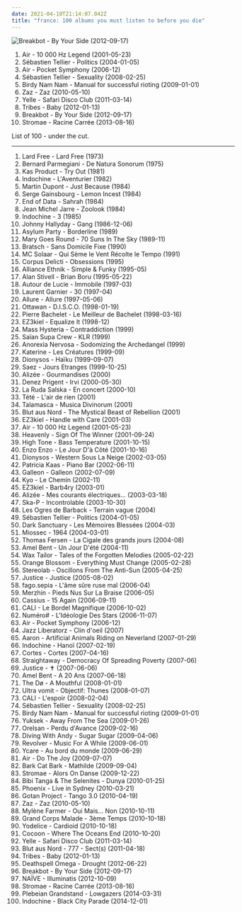 ```yaml
---
date: 2021-04-10T21:14:07.042Z
title: "france: 100 albums you must listen to before you die"
---
```

![Breakbot - By Your Side (2012-09-17)](https://img.discogs.com/xX6eb75b3WcmYrsou-v_TEiLwAc=/fit-in/500x452/filters:strip_icc():format(jpeg):mode_rgb():quality(90)/discogs-images/R-3883053-1452811467-8207.jpeg.jpg "Breakbot - By Your Side (2012-09-17)")
<ol class="albums">
<li data-cover="http://coverartarchive.org/release/667851cb-0f84-3fdd-8882-33902fa16aef/27398009848-500.jpg" data-tags="electronic" role="button">Air - 10 000 Hz Legend (2001-05-23)</li>
<li data-cover="http://coverartarchive.org/release/12bb0541-cfd9-42dc-b883-b81c5aa7a2c8/1331165096-500.jpg" data-tags="electronic, french" role="button">Sébastien Tellier - Politics (2004-01-05)</li>
<li data-cover="http://coverartarchive.org/release/e7e3892c-57eb-3671-9440-987f6082ab1a/4379839294-500.jpg" data-tags="electronic" role="button">Air - Pocket Symphony (2006-12)</li>
<li data-cover="http://coverartarchive.org/release/e03c4b7c-8905-3a0f-88a0-39d3790d99ab/24223406985-500.jpg" data-tags="french" role="button">Sébastien Tellier - Sexuality (2008-02-25)</li>
<li data-cover="http://coverartarchive.org/release/4571542a-59f5-36fc-a22e-beea24bc42eb/3607012199-500.jpg" data-tags="electronic, electro, french, france" role="button">Birdy Nam Nam - Manual for successful rioting (2009-01-01)</li>
<li data-cover="http://coverartarchive.org/release/9703802c-0108-40fb-865c-0bbf17960c98/6816205914-500.jpg" data-tags="jazz, chanson" role="button">Zaz - Zaz (2010-05-10)</li>
<li data-cover="http://coverartarchive.org/release/654b2ebd-a5e8-419e-bf56-70d9c79309fe/5526539361-500.jpg" data-tags="electronic, french" role="button">Yelle - Safari Disco Club (2011-03-14)</li>
<li data-cover="http://coverartarchive.org/release/d2a7d1ed-f61a-4738-85ea-4a7344687eff/6296001949-500.jpg" data-tags="indie, pop, british, alternative, indie rock, power pop, progressive rock, britpop, melodic, france, pop/rock, island records" role="button">Tribes - Baby (2012-01-13)</li>
<li data-cover="https://img.discogs.com/xX6eb75b3WcmYrsou-v_TEiLwAc=/fit-in/500x452/filters:strip_icc():format(jpeg):mode_rgb():quality(90)/discogs-images/R-3883053-1452811467-8207.jpeg.jpg" data-tags="funk, france" role="button">Breakbot - By Your Side (2012-09-17)</li>
<li data-cover="http://coverartarchive.org/release/de57c1d9-5e65-420f-a896-1332e87d4c09/25295943061-500.jpg" data-tags="electronic, electro, french, electropop, dance" role="button">Stromae - Racine Carrée (2013-08-16)</li>
</ol>
List of 100 - under the cut.
<!-- more -->

_________________

<ol class="albums">
<li data-cover="http://coverartarchive.org/release/5bec885b-616e-468e-92bb-73c466e5195c/10976688884-500.jpg" data-tags="progressive rock, france" role="button">
Lard Free - Lard Free (1973)
</li>
<li data-cover="https://img.discogs.com/bWWiWkYlHPfMjKfhFE1t89tNdbk=/fit-in/600x611/filters:strip_icc():format(jpeg):mode_rgb():quality(90)/discogs-images/R-320878-1459178315-1863.jpeg.jpg" data-tags="70s, experimental, soundscape, avant garde, avant-garde, drone, electroacoustic, france, early electronic, musique concrete, concrete, tape music, gammarec, the vitamin b12, unfolding, heard from a spaceship, freepurp1e, western classical music, b parmegiani" role="button">
Bernard Parmegiani - De Natura Sonorum (1975)
</li>
<li data-cover="http://coverartarchive.org/release/58a41c33-64a0-4366-9c9f-e98c5c6833f1/1287002588-500.jpg" data-tags="coldwave, post-punk" role="button">
Kas Product - Try Out (1981)
</li>
<li data-cover="http://coverartarchive.org/release/26607860-6946-43c2-821d-c96a564ec9b8/5502705959-500.jpg" data-tags="new wave" role="button">
Indochine - L'Aventurier (1982)
</li>
<li data-cover="http://coverartarchive.org/release/97861f0b-c89f-420e-ba30-537ebf0b25c3/1460709486-500.jpg" data-tags="electronic, 80s, experimental, new wave, darkwave, france, coldwave, minimal wave, synth wave" role="button">
Martin Dupont - Just Because (1984)
</li>
<li data-cover="https://img.discogs.com/q5y8LgVpXKQ0e3GZBGDqOPRCQZg=/fit-in/400x408/filters:strip_icc():format(jpeg):mode_rgb():quality(90)/discogs-images/R-3310297-1326027349.jpeg.jpg" data-tags="male vocalist, france, food and drink, actrices, fruit and vegetables" role="button">
Serge Gainsbourg - Lemon Incest (1984)
</li>
<li data-cover="http://coverartarchive.org/release/ba601da9-3a95-4e4e-8179-778230cbeefe/6849150475-500.jpg" data-tags="80s, new wave, darkwave, male vocalists, france, coldwave, divine, synth wave" role="button">
End of Data - Sahrah (1984)
</li>
<li data-cover="https://img.discogs.com/v4UGajqzHWsZSyHZGbTqJ0wFlQo=/fit-in/600x524/filters:strip_icc():format(jpeg):mode_rgb():quality(90)/discogs-images/R-13876365-1563109546-8393.jpeg.jpg" data-tags="electronic" role="button">
Jean Michel Jarre - Zoolook (1984)
</li>
<li data-cover="http://coverartarchive.org/release/9a3e8e67-fd9a-4f34-bd2f-706d1abc5cca/18002840744-500.jpg" data-tags="pop, rock, 80s, new wave, synthpop, male vocalists, pop-rock, france, irack" role="button">
Indochine - 3 (1985)
</li>
<li data-cover="http://coverartarchive.org/release/4adc6436-806c-478d-9999-4575e04c8455/18590004622-500.jpg" data-tags="rock, france, johnny hallyday" role="button">
Johnny Hallyday - Gang (1986-12-06)
</li>
<li data-cover="http://coverartarchive.org/release/4535308e-85e6-404a-a15e-12a727e4fe85/2466629463-500.jpg" data-tags="coldwave, post-punk" role="button">
Asylum Party - Borderline (1989)
</li>
<li data-cover="http://coverartarchive.org/release/1d4eb4fd-9097-4067-9f94-aa85f51bc7af/6204216929-500.jpg" data-tags="rock, dark, post-punk, melancholic, france, coldwave" role="button">
Mary Goes Round - 70 Suns In The Sky (1989-11)
</li>
<li data-cover="http://coverartarchive.org/release/4f1af790-ccf2-41ef-97e6-b1b6f19b5775/4942541737-500.jpg" data-tags="gypsy, klezmer" role="button">
Bratsch - Sans Domicile Fixe (1990)
</li>
<li data-cover="http://coverartarchive.org/release/ccd1cbc9-5398-4e5d-8846-694fc3acab4f/1402677391-500.jpg" data-tags="french hip-hop, french" role="button">
MC Solaar - Qui Sème le Vent Récolte le Tempo (1991)
</li>
<li data-cover="http://coverartarchive.org/release/4ae797bf-8661-4a7f-928e-a9d3408374a3/5292269292-500.jpg" data-tags="french, goth, dark, gothic, goth rock" role="button">
Corpus Delicti - Obsessions (1995)
</li>
<li data-cover="http://coverartarchive.org/release/e8eb01f2-40aa-411f-a8d4-3e24ea43d43a/1390686496-500.jpg" data-tags="funk, 90s, funky" role="button">
Alliance Ethnik - Simple & Funky (1995-05)
</li>
<li data-cover="https://img.discogs.com/r8Sp9DdU-tgsCHfApf8HE373NMY=/fit-in/600x579/filters:strip_icc():format(jpeg):mode_rgb():quality(90)/discogs-images/R-2105836-1408188687-7761.jpeg.jpg" data-tags="celtic" role="button">
Alan Stivell - Brian Boru (1995-05-22)
</li>
<li data-cover="https://img.discogs.com/w3qoCRe8erAZ_cXeY62tU0wxUzc=/fit-in/600x595/filters:strip_icc():format(jpeg):mode_rgb():quality(90)/discogs-images/R-1806104-1446837113-7855.jpeg.jpg" data-tags="rock" role="button">
Autour de Lucie - Immobile (1997-03)
</li>
<li data-cover="http://coverartarchive.org/release/7472c2d9-3a5c-49a2-8e5a-73e40bc236c9/1384103441-500.jpg" data-tags="techno, electronic" role="button">
Laurent Garnier - 30 (1997-04)
</li>
<li data-cover="http://coverartarchive.org/release/58308d86-0933-45c3-bd95-51cac4d3839b/872516951-500.jpg" data-tags="electronic, electro, house, r&b, france, paris, tiesto, allure, lorris piasco" role="button">
Allure - Allure (1997-05-06)
</li>
<li data-cover="http://coverartarchive.org/release/de365ad0-cacb-4ac0-a942-83a2494c0b05/5473669689-500.jpg" data-tags="disco" role="button">
Ottawan - D.I.S.C.O. (1998-01-19)
</li>
<li data-cover="https://img.discogs.com/YZZ6X1XM538dEKhmZTKS-Ehtg3E=/fit-in/600x602/filters:strip_icc():format(jpeg):mode_rgb():quality(90)/discogs-images/R-4525768-1486377543-4829.jpeg.jpg" data-tags="chanson française, france, language: french, my french tag, bachelet, pierre bachelet, pierre bachelet le meilleur de bachelet" role="button">
Pierre Bachelet - Le Meilleur de Bachelet (1998-03-16)
</li>
<li data-cover="http://coverartarchive.org/release/a570b75e-3ec4-42b7-a173-d2925f316bf4/10868609383-500.jpg" data-tags="electronic" role="button">
EZ3kiel - Equalize It (1998-12)
</li>
<li data-cover="http://coverartarchive.org/release/bc5108aa-d056-4884-b7d2-c75cbb303fa3/1528615623-500.jpg" data-tags="french" role="button">
Mass Hysteria - Contraddiction (1999)
</li>
<li data-cover="http://coverartarchive.org/release/138bc4a4-5e20-4e7e-94cd-792d31279a55/4783605391-500.jpg" data-tags="hip-hop, rap" role="button">
Saïan Supa Crew - KLR (1999)
</li>
<li data-cover="http://coverartarchive.org/release/3085b89e-98fd-4542-96ae-26d036198926/2639349290-500.jpg" data-tags="black metal, symphonic black metal" role="button">
Anorexia Nervosa - Sodomizing the Archedangel (1999)
</li>
<li data-cover="http://coverartarchive.org/release/6b37d07e-92f8-3c09-b083-04c332c47351/1485825053-500.jpg" data-tags="push the button" role="button">
Katerine - Les Créatures (1999-09)
</li>
<li data-cover="http://coverartarchive.org/release/8c07c362-c739-41ec-915e-52e1cbd427b9/1331243022-500.jpg" data-tags="french, francais" role="button">
Dionysos - Haïku (1999-09-07)
</li>
<li data-cover="https://img.discogs.com/m0h-UlKMG1DTrfC9qJsW9goHTaQ=/fit-in/600x595/filters:strip_icc():format(jpeg):mode_rgb():quality(90)/discogs-images/R-843503-1565081194-5414.jpeg.jpg" data-tags="french, rock" role="button">
Saez - Jours Etranges (1999-10-25)
</li>
<li data-cover="http://coverartarchive.org/release/f5d2768e-66ad-42a7-8bc4-f6fbfccfa81c/1230967625-500.jpg" data-tags="french, pop, french pop" role="button">
Alizée - Gourmandises (2000)
</li>
<li data-cover="http://coverartarchive.org/release/846d4188-4a5b-42ec-b245-0ade752e7990/1663487908-500.jpg" data-tags="bretagne, electronic, celtic" role="button">
Denez Prigent - Irvi (2000-05-30)
</li>
<li data-cover="http://coverartarchive.org/release/7251e944-b68d-48af-b45a-ef0d8b6c72ae/6529674563-500.jpg" data-tags="french, ska" role="button">
La Ruda Salska - En concert (2000-10)
</li>
<li data-cover="http://coverartarchive.org/release/6bf1d515-460a-4e91-9b2f-12c5f8a6f7c6/1763285484-500.jpg" data-tags="french" role="button">
Tété - L'air de rien (2001)
</li>
<li data-cover="http://coverartarchive.org/release/78ab4558-614d-4ad3-9b4d-7ff369497f57/1467900993-500.jpg" data-tags="psychedelic, psytrance, trance" role="button">
Talamasca - Musica Divinorum (2001)
</li>
<li data-cover="http://coverartarchive.org/release/74c1fd3a-fdc9-454a-8b02-46633d5b8e4b/8308251331-500.jpg" data-tags="black metal" role="button">
Blut aus Nord - The Mystical Beast of Rebellion (2001)
</li>
<li data-cover="http://coverartarchive.org/release/c74682f8-661e-415f-b09f-706ebcc4765a/8467006864-500.jpg" data-tags="electronic, dub" role="button">
EZ3kiel - Handle with Care (2001-03)
</li>
<li data-cover="http://coverartarchive.org/release/667851cb-0f84-3fdd-8882-33902fa16aef/27398009848-500.jpg" data-tags="electronic" role="button">
Air - 10 000 Hz Legend (2001-05-23)
</li>
<li data-cover="http://coverartarchive.org/release/35036419-9f7b-429a-988f-5372047e2c0f/27832428776-500.jpg" data-tags="power metal" role="button">
Heavenly - Sign Of The Winner (2001-09-24)
</li>
<li data-cover="http://coverartarchive.org/release/d9f7804c-160c-4336-ad1a-62e0c9ea475a/1373806499-500.jpg" data-tags="dub" role="button">
High Tone - Bass Temperature (2001-10-15)
</li>
<li data-cover="https://img.discogs.com/g-FsMgTxlZ--ECyq5prp4LYck4A=/fit-in/300x300/filters:strip_icc():format(jpeg):mode_rgb():quality(90)/discogs-images/R-1175044-1299247870.jpeg.jpg" data-tags="french, france, 2 s34rch" role="button">
Enzo Enzo - Le Jour D'à Côté (2001-10-16)
</li>
<li data-cover="https://img.discogs.com/k1jLdWdrhpUrV6LSIfwfLZOdpzU=/fit-in/600x600/filters:strip_icc():format(jpeg):mode_rgb():quality(90)/discogs-images/R-2980471-1600858402-1449.jpeg.jpg" data-tags="french, rock" role="button">
Dionysos - Western Sous La Neige (2002-03-05)
</li>
<li data-cover="https://img.discogs.com/QmgVYjDgT_kuQEVkkWfAth5AZJ8=/fit-in/488x480/filters:strip_icc():format(jpeg):mode_rgb():quality(90)/discogs-images/R-7370677-1440013309-9641.png.jpg" data-tags="kaas, patricia kaas" role="button">
Patricia Kaas - Piano Bar (2002-06-11)
</li>
<li data-cover="https://img.discogs.com/NZ2oDa2G-4OqwRiETJlnKneLMCY=/fit-in/600x600/filters:strip_icc():format(jpeg):mode_rgb():quality(90)/discogs-images/R-81798-1262364649.jpeg.jpg" data-tags="alternative, house, 00s, france, favouritestreamablealbums, 00s dance, 00s house" role="button">
Galleon - Galleon (2002-07-09)
</li>
<li data-cover="http://coverartarchive.org/release/cb150add-fee7-4dc6-a725-030fe6e93ae4/1512679712-500.jpg" data-tags="rock" role="button">
Kyo - Le Chemin (2002-11)
</li>
<li data-cover="http://coverartarchive.org/release/78e9cf95-993f-4539-83d2-9372465cc03b/5582287019-500.jpg" data-tags="dub, trip-hop" role="button">
EZ3kiel - Barb4ry (2003-01)
</li>
<li data-cover="https://img.discogs.com/qE7lU9M39C3HIEyvtueAxwohKxY=/fit-in/600x597/filters:strip_icc():format(jpeg):mode_rgb():quality(90)/discogs-images/R-505428-1463035886-7721.jpeg.jpg" data-tags="french, pop, francais, francophone, france" role="button">
Alizée - Mes courants électriques... (2003-03-18)
</li>
<li data-cover="http://coverartarchive.org/release/76df3695-a644-3b06-b36b-8e60494a04c2/3334255387-500.jpg" data-tags="ska" role="button">
Ska-P - Incontrolable (2003-10-30)
</li>
<li data-cover="http://coverartarchive.org/release/637f0ba3-28ff-438f-86f2-16046ac959b8/1650086012-500.jpg" data-tags="french, nouvelle scene francaise, france, l o d barback" role="button">
Les Ogres de Barback - Terrain vague (2004)
</li>
<li data-cover="http://coverartarchive.org/release/12bb0541-cfd9-42dc-b883-b81c5aa7a2c8/1331165096-500.jpg" data-tags="electronic, french" role="button">
Sébastien Tellier - Politics (2004-01-05)
</li>
<li data-cover="http://coverartarchive.org/release/b4611307-b518-4052-8575-5c8955a0d6dc/7361374387-500.jpg" data-tags="ambient, gothic, dark ambient, neoclassical" role="button">
Dark Sanctuary - Les Mémoires Blessées (2004-03)
</li>
<li data-cover="http://coverartarchive.org/release/3194a7cc-fc92-3182-bd73-e1b23fa54ff9/3625624015-500.jpg" data-tags="french, chanson, pop, singer-songwriter, acoustic rock, francais, francophone, france, happiness, french happiness" role="button">
Miossec - 1964 (2004-03-01)
</li>
<li data-cover="http://coverartarchive.org/release/a9fb8202-d777-4c6a-a663-9cef6274180f/3892804625-500.jpg" data-tags="chanson, nouvelle scene francaise, france, thomas" role="button">
Thomas Fersen - La Cigale des grands jours (2004-08)
</li>
<li data-cover="https://img.discogs.com/rzkwkjBTeQxDZ3uwzNhxzvChTUM=/fit-in/600x598/filters:strip_icc():format(jpeg):mode_rgb():quality(90)/discogs-images/R-1383237-1496742724-9195.jpeg.jpg" data-tags="rnb, amel bent" role="button">
Amel Bent - Un Jour D'été (2004-11)
</li>
<li data-cover="http://coverartarchive.org/release/08b99cb1-7769-472c-a908-496fd3b7a76d/2220650980-500.jpg" data-tags="electronic, turntablism, trip-hop" role="button">
Wax Tailor - Tales of the Forgotten Melodies (2005-02-22)
</li>
<li data-cover="https://img.discogs.com/YKvLRwWeEnkkw-lRaQYD5BOHjgM=/fit-in/600x577/filters:strip_icc():format(jpeg):mode_rgb():quality(90)/discogs-images/R-4170978-1357595411-3856.jpeg.jpg" data-tags="electronic" role="button">
Orange Blossom - Everything Must Change (2005-02-28)
</li>
<li data-cover="http://coverartarchive.org/release/21bb98bc-11ed-4f9c-ae35-81d51012d0e5/2633628320-500.jpg" data-tags="electronic, indie, alternative, post-rock" role="button">
Stereolab - Oscillons From The Anti-Sun (2005-04-25)
</li>
<li data-cover="https://img.discogs.com/SlNaFUDSF6C3MKfyddNjzgmu81Q=/fit-in/480x640/filters:strip_icc():format(jpeg):mode_rgb():quality(90)/discogs-images/R-4934202-1379869377-5126.jpeg.jpg" data-tags="electronic" role="button">
Justice - Justice (2005-08-02)
</li>
<li data-cover="http://coverartarchive.org/release/a0a7630a-4149-46bf-8901-d6518e22813f/10926002805-500.jpg" data-tags="french, rock, instrumental, alternative, alternative rock, math rock, experimental, post-rock, lo-fi, post rock, jazz rock, alternative pop, alternative jazz, france, instrumental post-rock, duyster, post rock instrumental, post pop instrumental" role="button">
fago.sepia - L'âme sûre ruse mal (2006-04)
</li>
<li data-cover="http://coverartarchive.org/release/8e1cf7d0-45c7-4a92-9eba-07cd0300c5ad/15539187597-500.jpg" data-tags="french" role="button">
Merzhin - Pieds Nus Sur La Braise (2006-05)
</li>
<li data-cover="http://coverartarchive.org/release/a2395452-5ff5-3db7-a472-396e9ff994bf/25664690442-500.jpg" data-tags="electro, disco, dance, 00s" role="button">
Cassius - 15 Again (2006-09-11)
</li>
<li data-cover="http://coverartarchive.org/release/8b0279cd-b3d3-4202-bf0a-5e825f0e1c1b/2630502287-500.jpg" data-tags="french, pop, live, francais, francophone, france" role="button">
CALI - Le Bordel Magnifique (2006-10-02)
</li>
<li data-cover="https://img.discogs.com/BMzht3xUqeGAo-A1hhujtrfmcQ8=/fit-in/200x206/filters:strip_icc():format(jpeg):mode_rgb():quality(90)/discogs-images/R-11565462-1518602708-9972.jpeg.jpg" data-tags="french, electropop, canada, canadian, quebec, francais, francophone, quebecois, france, canadien" role="button">
Numéro# - L'Idéologie Des Stars (2006-11-07)
</li>
<li data-cover="http://coverartarchive.org/release/e7e3892c-57eb-3671-9440-987f6082ab1a/4379839294-500.jpg" data-tags="electronic" role="button">
Air - Pocket Symphony (2006-12)
</li>
<li data-cover="http://coverartarchive.org/release/03c9158f-07ba-455e-a20a-d6a7af1f1338/2229455606-500.jpg" data-tags="jazz hop" role="button">
Jazz Liberatorz - Clin d'oeil (2007)
</li>
<li data-cover="http://coverartarchive.org/release/e4eb146a-b25b-4745-ad95-66d955f18add/2461265563-500.jpg" data-tags="rock" role="button">
Aaron - Artificial Animals Riding on Neverland (2007-01-29)
</li>
<li data-cover="http://coverartarchive.org/release/a8529f7b-4e95-369f-82e2-e8a09ac7afae/1425525910-500.jpg" data-tags="french, alternative, new wave, live, francais, francophone, france, marie, irack, ailenrocfrancophone, ailenrocsmostlovedalbums, indochine live, aventurier live, indochine live hanoi" role="button">
Indochine - Hanoï (2007-02-19)
</li>
<li data-cover="https://img.discogs.com/Opn1VuYIUkSqUviTT7BXLTrTZLw=/fit-in/600x539/filters:strip_icc():format(jpeg):mode_rgb():quality(90)/discogs-images/R-5266887-1389122747-9223.jpeg.jpg" data-tags="cortes" role="button">
Cortes - Cortes (2007-04-16)
</li>
<li data-cover="https://img.discogs.com/Zk3q2gkrVUt0f3FaJS751pEpp4g=/fit-in/541x541/filters:strip_icc():format(jpeg):mode_rgb():quality(90)/discogs-images/R-4694465-1372486317-2234.jpeg.jpg" data-tags="french, pop punk, francais, france, melodic hardcore, speed punk" role="button">
Straightaway - Democracy Of Spreading Poverty (2007-06)
</li>
<li data-cover="http://coverartarchive.org/release/e123a2d2-6f59-3937-a090-248109380220/10083795099-500.jpg" data-tags="french, electro, france" role="button">
Justice - ✝ (2007-06-06)
</li>
<li data-cover="https://img.discogs.com/vCMo30_6GBR0jGBrPRi0jP7jFyA=/fit-in/600x547/filters:strip_icc():format(jpeg):mode_rgb():quality(90)/discogs-images/R-1034234-1362386133-5820.jpeg.jpg" data-tags="french, female vocalists, amel bent" role="button">
Amel Bent - A 20 Ans (2007-06-18)
</li>
<li data-cover="http://coverartarchive.org/release/4bb86f81-b5ba-471f-927e-1d7c81bcd4cb/2903088736-500.jpg" data-tags="indie, folk" role="button">
The Dø - A Mouthful (2008-01-01)
</li>
<li data-cover="http://coverartarchive.org/release/2769a5d8-ed78-4c70-9548-20f5df4c30a6/1895243919-500.jpg" data-tags="duck metal, comedy metal" role="button">
Ultra vomit - Objectif: Thunes (2008-01-07)
</li>
<li data-cover="http://coverartarchive.org/release/a84c9d34-4f00-46c3-85a6-eee4f9203754/1670739873-500.jpg" data-tags="french, pop, francais, francophone, france" role="button">
CALI - L'espoir (2008-02-04)
</li>
<li data-cover="http://coverartarchive.org/release/e03c4b7c-8905-3a0f-88a0-39d3790d99ab/24223406985-500.jpg" data-tags="french" role="button">
Sébastien Tellier - Sexuality (2008-02-25)
</li>
<li data-cover="http://coverartarchive.org/release/4571542a-59f5-36fc-a22e-beea24bc42eb/3607012199-500.jpg" data-tags="electronic, electro, french, france" role="button">
Birdy Nam Nam - Manual for successful rioting (2009-01-01)
</li>
<li data-cover="http://coverartarchive.org/release/2643bef6-4d60-4d2f-89a9-ffe6c7bab7a1/2431344077-500.jpg" data-tags="electronic" role="button">
Yuksek - Away From The Sea (2009-01-26)
</li>
<li data-cover="http://coverartarchive.org/release/237da257-e914-4cf7-8294-1c49b3d0d236/15794266436-500.jpg" data-tags="hip-hop, french, hip hop, rap, 00s, france, lyrical genius, loved album" role="button">
Orelsan - Perdu d'Avance (2009-02-16)
</li>
<li data-cover="http://coverartarchive.org/release/9798420d-1b1b-418c-9f83-ede95e7185e7/2411176458-500.jpg" data-tags="indie, rock, france, sugar, universal, pop anglaise, groupe, diving with andy" role="button">
Diving With Andy - Sugar Sugar (2009-04-06)
</li>
<li data-cover="http://coverartarchive.org/release/77443778-f5fe-4ae1-840d-437b0a27d6b6/2985736445-500.jpg" data-tags="indie" role="button">
Revolver - Music For A While (2009-06-01)
</li>
<li data-cover="http://coverartarchive.org/release/cee8e0bb-a2f1-42c3-b7c2-ef41785a8743/4164348707-500.jpg" data-tags="france" role="button">
Ycare - Au bord du monde (2009-06-29)
</li>
<li data-cover="http://coverartarchive.org/release/3a8a9f75-f7a6-4c3d-9db4-8c6fe2b1e81e/16777672087-500.jpg" data-tags="electronic, french" role="button">
Air - Do The Joy (2009-07-07)
</li>
<li data-cover="https://img.discogs.com/L5QL6NgufnZsC33XHPt2V7oUZzo=/fit-in/350x350/filters:strip_icc():format(jpeg):mode_rgb():quality(90)/discogs-images/R-3336901-1326342813.jpeg.jpg" data-tags="chillout, french, easy listening, modern classical, france, free downloads, netlabel, cc, creative commons, free music, paris, free download, netaudio, netlabels, downloadable, free albums, net labels music, free album, free streamable albums, melancholism, french underground, sonic reverie, sonic reverie records" role="button">
Bark Cat Bark - Mathilde (2009-09-04)
</li>
<li data-cover="http://coverartarchive.org/release/7fbdc38d-c8fd-425b-99c6-bffe038d03ce/6746612299-500.jpg" data-tags="dance" role="button">
Stromae - Alors On Danse (2009-12-22)
</li>
<li data-cover="https://img.discogs.com/CgH4j_ZGBeeIBhx3xGBvvg_1EGM=/fit-in/400x400/filters:strip_icc():format(jpeg):mode_rgb():quality(90)/discogs-images/R-2089486-1293930753.jpeg.jpg" data-tags="disco, nu jazz, french, hip hop, soul, funk, african, afrobeat, france, central african republic" role="button">
Bibi Tanga & The Selenites - Dunya (2010-01-25)
</li>
<li data-cover="http://coverartarchive.org/release/009b7237-993f-4b51-8961-e3e01d21c1b8/15450889303-500.jpg" data-tags="french, alternative rock, live, francais, france" role="button">
Phoenix - Live in Sydney (2010-03-21)
</li>
<li data-cover="http://coverartarchive.org/release/df383ee3-8a19-4033-b49d-facc8452b915/4049449506-500.jpg" data-tags="tango" role="button">
Gotan Project - Tango 3.0 (2010-04-19)
</li>
<li data-cover="http://coverartarchive.org/release/9703802c-0108-40fb-865c-0bbf17960c98/6816205914-500.jpg" data-tags="jazz, chanson" role="button">
Zaz - Zaz (2010-05-10)
</li>
<li data-cover="http://coverartarchive.org/release/d551e76d-336e-4877-bd7b-299f6a2f9582/1171922194-500.jpg" data-tags="french, electropop, pop, francais, francophone, france" role="button">
Mylène Farmer - Oui Mais... Non (2010-10-11)
</li>
<li data-cover="http://coverartarchive.org/release/17449602-9367-4cd7-8947-ee50f24a6c08/15767285115-500.jpg" data-tags="france, slam" role="button">
Grand Corps Malade - 3ème Temps (2010-10-18)
</li>
<li data-cover="http://coverartarchive.org/release/68750f5a-8196-4402-9575-b3a0e77e94a9/17618561538-500.jpg" data-tags="french, indie, pop, folk, indie pop, francais, france" role="button">
Yodelice - Cardioid (2010-10-18)
</li>
<li data-cover="http://coverartarchive.org/release/b5dcfc63-6c57-3ec1-8405-6e7a148e1cca/3825741259-500.jpg" data-tags="french" role="button">
Cocoon - Where The Oceans End (2010-10-20)
</li>
<li data-cover="http://coverartarchive.org/release/654b2ebd-a5e8-419e-bf56-70d9c79309fe/5526539361-500.jpg" data-tags="electronic, french" role="button">
Yelle - Safari Disco Club (2011-03-14)
</li>
<li data-cover="http://coverartarchive.org/release/bb33f4ad-af8d-4515-b4ba-57241a47333f/3828317945-500.jpg" data-tags="black metal, atmospheric black metal, industrial black metal" role="button">
Blut aus Nord - 777 - Sect(s) (2011-04-18)
</li>
<li data-cover="http://coverartarchive.org/release/d2a7d1ed-f61a-4738-85ea-4a7344687eff/6296001949-500.jpg" data-tags="indie, pop, british, alternative, indie rock, power pop, progressive rock, britpop, melodic, france, pop/rock, island records" role="button">
Tribes - Baby (2012-01-13)
</li>
<li data-cover="https://via.placeholder.com/450" data-tags="black metal" role="button">
Deathspell Omega - Drought (2012-06-22)
</li>
<li data-cover="https://img.discogs.com/xX6eb75b3WcmYrsou-v_TEiLwAc=/fit-in/500x452/filters:strip_icc():format(jpeg):mode_rgb():quality(90)/discogs-images/R-3883053-1452811467-8207.jpeg.jpg" data-tags="funk, france" role="button">
Breakbot - By Your Side (2012-09-17)
</li>
<li data-cover="http://coverartarchive.org/release/b15879e3-fc96-46ea-b017-8fdfcff38871/2224618354-500.jpg" data-tags="metal, rock, electro, my, france, trip, alaska, minus, toulouse, naive, hop, private, music i tried but didnt like, le, agora, fidelio, mopa" role="button">
NAÏVE - Illuminatis (2012-10-09)
</li>
<li data-cover="http://coverartarchive.org/release/de57c1d9-5e65-420f-a896-1332e87d4c09/25295943061-500.jpg" data-tags="electronic, electro, french, electropop, dance" role="button">
Stromae - Racine Carrée (2013-08-16)
</li>
<li data-cover="http://coverartarchive.org/release/62841b29-08fa-46f0-bc83-26b1623abfe4/7546717875-500.jpg" data-tags="black metal, metal, dissonant metal" role="button">
Plebeian Grandstand - Lowgazers (2014-03-31)
</li>
<li data-cover="http://coverartarchive.org/release/2406fd96-677f-4491-be57-255513a47965/9174103110-500.jpg" data-tags="rock" role="button">
Indochine - Black City Parade (2014-12-01)
</li>
</ol>